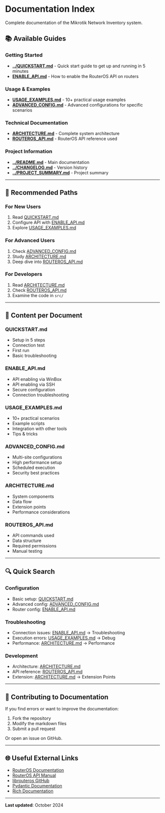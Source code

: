 # Documentation Index

Complete documentation of the Mikrotik Network Inventory system.

## 📚 Available Guides

### Getting Started
- **[../QUICKSTART.md](../QUICKSTART.md)** - Quick start guide to get up and running in 5 minutes
- **[ENABLE_API.md](ENABLE_API.md)** - How to enable the RouterOS API on routers

### Usage & Examples
- **[USAGE_EXAMPLES.md](USAGE_EXAMPLES.md)** - 10+ practical usage examples
- **[ADVANCED_CONFIG.md](ADVANCED_CONFIG.md)** - Advanced configurations for specific scenarios

### Technical Documentation
- **[ARCHITECTURE.md](ARCHITECTURE.md)** - Complete system architecture
- **[ROUTEROS_API.md](ROUTEROS_API.md)** - RouterOS API reference used

### Project Information
- **[../README.md](../README.md)** - Main documentation
- **[../CHANGELOG.md](../CHANGELOG.md)** - Version history
- **[../PROJECT_SUMMARY.md](../PROJECT_SUMMARY.md)** - Project summary

---

## 🎯 Recommended Paths

### For New Users
1. Read [QUICKSTART.md](../QUICKSTART.md)
2. Configure API with [ENABLE_API.md](ENABLE_API.md)
3. Explore [USAGE_EXAMPLES.md](USAGE_EXAMPLES.md)

### For Advanced Users
1. Check [ADVANCED_CONFIG.md](ADVANCED_CONFIG.md)
2. Study [ARCHITECTURE.md](ARCHITECTURE.md)
3. Deep dive into [ROUTEROS_API.md](ROUTEROS_API.md)

### For Developers
1. Read [ARCHITECTURE.md](ARCHITECTURE.md)
2. Check [ROUTEROS_API.md](ROUTEROS_API.md)
3. Examine the code in `src/`

---

## 📖 Content per Document

### QUICKSTART.md
- Setup in 5 steps
- Connection test
- First run
- Basic troubleshooting

### ENABLE_API.md
- API enabling via WinBox
- API enabling via SSH
- Secure configuration
- Connection troubleshooting

### USAGE_EXAMPLES.md
- 10+ practical scenarios
- Example scripts
- Integration with other tools
- Tips & tricks

### ADVANCED_CONFIG.md
- Multi-site configurations
- High performance setup
- Scheduled execution
- Security best practices

### ARCHITECTURE.md
- System components
- Data flow
- Extension points
- Performance considerations

### ROUTEROS_API.md
- API commands used
- Data structure
- Required permissions
- Manual testing

---

## 🔍 Quick Search

### Configuration
- Basic setup: [QUICKSTART.md](../QUICKSTART.md)
- Advanced config: [ADVANCED_CONFIG.md](ADVANCED_CONFIG.md)
- Router config: [ENABLE_API.md](ENABLE_API.md)

### Troubleshooting
- Connection issues: [ENABLE_API.md](ENABLE_API.md) → Troubleshooting
- Execution errors: [USAGE_EXAMPLES.md](USAGE_EXAMPLES.md) → Debug
- Performance: [ARCHITECTURE.md](ARCHITECTURE.md) → Performance

### Development
- Architecture: [ARCHITECTURE.md](ARCHITECTURE.md)
- API reference: [ROUTEROS_API.md](ROUTEROS_API.md)
- Extension: [ARCHITECTURE.md](ARCHITECTURE.md) → Extension Points

---

## 📝 Contributing to Documentation

If you find errors or want to improve the documentation:

1. Fork the repository
2. Modify the markdown files
3. Submit a pull request

Or open an issue on GitHub.

---

## 🌐 Useful External Links

- [RouterOS Documentation](https://help.mikrotik.com/docs/display/ROS/)
- [RouterOS API Manual](https://help.mikrotik.com/docs/display/ROS/API)
- [librouteros GitHub](https://github.com/luqasz/librouteros)
- [Pydantic Documentation](https://docs.pydantic.dev/)
- [Rich Documentation](https://rich.readthedocs.io/)

---

**Last updated**: October 2024
